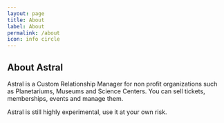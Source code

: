 ```yaml
---
layout: page
title: About
label: About
permalink: /about
icon: info circle
---
```


## About Astral

Astral is a Custom Relationship Manager for non profit organizations such as Planetariums, Museums and Science Centers. You can sell tickets, memberships, events and manage them.

Astral is still highly experimental, use it at your own risk. 
